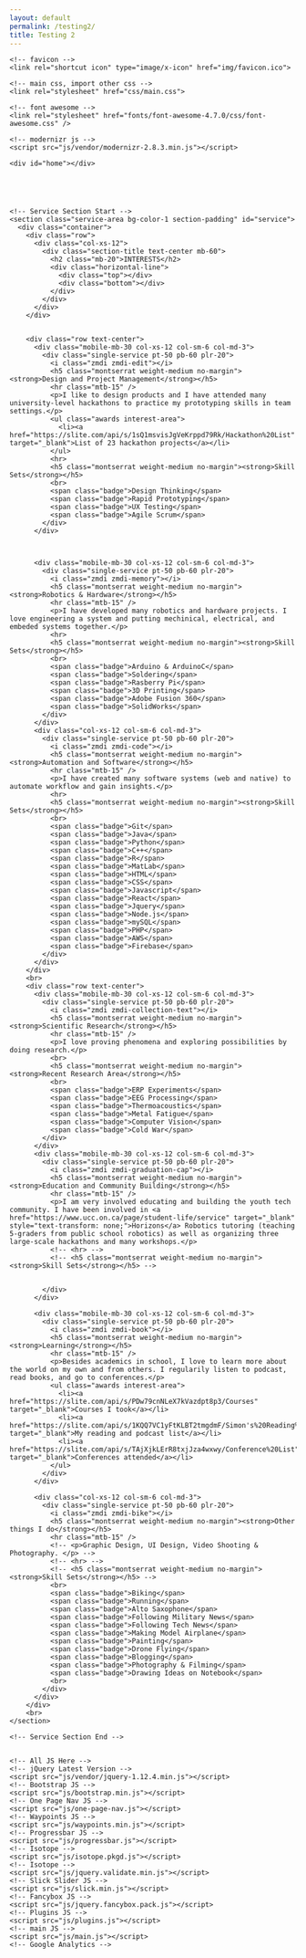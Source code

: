 ```yaml
---
layout: default
permalink: /testing2/
title: Testing 2
---
```




<html class="no-js" lang="en">

  <head>
    <meta charset="utf-8">
    <meta http-equiv="X-UA-Compatible" content="IE=edge">
    <meta name="viewport" content="width=device-width, initial-scale=1">
    <meta name="description" content="Simon Zirui Guo 郭子睿 | Maker, Hacker, Innovator">
    <meta name="keywords" content="Hacker, Innovation, Innovator, Simon Guo, Entrepreneur, Portfolio, Internship">
    <meta name="author" content="Simon Zirui Guo">

    

    <!-- favicon -->
    <link rel="shortcut icon" type="image/x-icon" href="img/favicon.ico">

    <!-- main css, import other css -->
    <link rel="stylesheet" href="css/main.css">

    <!-- font awesome -->
    <link rel="stylesheet" href="fonts/font-awesome-4.7.0/css/font-awesome.css" />

    <!-- modernizr js -->
    <script src="js/vendor/modernizr-2.8.3.min.js"></script>

<style>
div.bg-color-1 {
	background: #f5f5f5 none repeat scroll 0 0;
}	


.container{margin-right:auto;margin-left:auto;padding-left:15px;padding-right:15px}@media (min-width:768px){.container{width:750px}}@media (min-width:992px){.container{width:970px}}@media (min-width:1200px){.container{width:1170px}}.container-fluid{margin-right:auto;margin-left:auto;padding-left:15px;padding-right:15px}.row{margin-left:-15px;margin-right:-15px}
.container>.navbar-header,.container-fluid>.navbar-header,.container>.navbar-collapse,.container-fluid>.navbar-collapse{margin-right:-15px;margin-left:-15px}@media (min-width:768px){.container>.navbar-header,.container-fluid>.navbar-header,.container>.navbar-collapse,.container-fluid>.navbar-collapse{margin-right:0;margin-left:0}}

.container{max-width:100%}@media screen and (min-width:768px){.jumbotron{padding-top:48px;padding-bottom:48px}.container


.col-sm-1, .col-md-1, .col-lg-1, .col-xs-2, .col-sm-2, .col-md-2, .col-lg-2, .col-xs-3, .col-sm-3, .col-md-3, .col-lg-3, .col-xs-4, .col-sm-4, .col-md-4, .col-lg-4, .col-xs-5, .col-sm-5, .col-md-5, .col-lg-5, .col-xs-6, .col-sm-6, .col-md-6, .col-lg-6, .col-xs-7, .col-sm-7, .col-md-7, .col-lg-7, .col-xs-8, .col-sm-8, .col-md-8, .col-lg-8, .col-xs-9, .col-sm-9, .col-md-9, .col-lg-9, .col-xs-10, .col-sm-10, .col-md-10, .col-lg-10, .col-xs-11, .col-sm-11, .col-md-11, .col-lg-11, .col-xs-12, .col-sm-12, .col-md-12, .col-lg-12{position:relative;min-height:1px;padding-left:15px;padding-right:15px}

.container .row,
.container-fluid .row {
    margin-bottom: 0;
}

.container .row {
    margin-right: -15px;
    margin-left: -15px;
}

.row .col {
    padding-right: 15px;
    padding-left: 15px;
}



</style>

  </head>

  <body>



    <div id="home"></div>





    <!-- Service Section Start -->
    <section class="service-area bg-color-1 section-padding" id="service">
      <div class="container">
        <div class="row">
          <div class="col-xs-12">
            <div class="section-title text-center mb-60">
              <h2 class="mb-20">INTERESTS</h2>
              <div class="horizontal-line">
                <div class="top"></div>
                <div class="bottom"></div>
              </div>
            </div>
          </div>
        </div>
		
		
        <div class="row text-center">
          <div class="mobile-mb-30 col-xs-12 col-sm-6 col-md-3">
            <div class="single-service pt-50 pb-60 plr-20">
              <i class="zmdi zmdi-edit"></i>
              <h5 class="montserrat weight-medium no-margin"><strong>Design and Project Management</strong></h5>
              <hr class="mtb-15" />
              <p>I like to design products and I have attended many university-level hackathons to practice my prototyping skills in team settings.</p>
              <ul class="awards interest-area">
                <li><a href="https://slite.com/api/s/1sQ1msvisJgVeKrppd79Rk/Hackathon%20List" target="_blank">List of 23 hackathon projects</a></li>
              </ul>
              <hr>
              <h5 class="montserrat weight-medium no-margin"><strong>Skill Sets</strong></h5>
              <br>
              <span class="badge">Design Thinking</span>
              <span class="badge">Rapid Prototyping</span>
              <span class="badge">UX Testing</span>
              <span class="badge">Agile Scrum</span>
            </div>
          </div>

		  
		  
          <div class="mobile-mb-30 col-xs-12 col-sm-6 col-md-3">
            <div class="single-service pt-50 pb-60 plr-20">
              <i class="zmdi zmdi-memory"></i>
              <h5 class="montserrat weight-medium no-margin"><strong>Robotics & Hardware</strong></h5>
              <hr class="mtb-15" />
              <p>I have developed many robotics and hardware projects. I love engineering a system and putting mechinical, electrical, and embeded systems together.</p>
              <hr>
              <h5 class="montserrat weight-medium no-margin"><strong>Skill Sets</strong></h5>
              <br>
              <span class="badge">Arduino & ArduinoC</span>
              <span class="badge">Soldering</span>
              <span class="badge">Rasberry Pi</span>
              <span class="badge">3D Printing</span>
              <span class="badge">Adobe Fusion 360</span>
              <span class="badge">SolidWorks</span>
            </div>
          </div>
          <div class="col-xs-12 col-sm-6 col-md-3">
            <div class="single-service pt-50 pb-60 plr-20">
              <i class="zmdi zmdi-code"></i>
              <h5 class="montserrat weight-medium no-margin"><strong>Automation and Software</strong></h5>
              <hr class="mtb-15" />
              <p>I have created many software systems (web and native) to automate workflow and gain insights.</p>
              <hr>
              <h5 class="montserrat weight-medium no-margin"><strong>Skill Sets</strong></h5>
              <br>
              <span class="badge">Git</span>
              <span class="badge">Java</span>
              <span class="badge">Python</span>
              <span class="badge">C++</span>
              <span class="badge">R</span>
              <span class="badge">MatLab</span>
              <span class="badge">HTML</span>
              <span class="badge">CSS</span>
              <span class="badge">Javascript</span>
              <span class="badge">React</span>
              <span class="badge">Jquery</span>
              <span class="badge">Node.js</span>
              <span class="badge">mySQL</span>
              <span class="badge">PHP</span>
              <span class="badge">AWS</span>
              <span class="badge">Firebase</span>
            </div>
          </div>
        </div>
        <br>
        <div class="row text-center">
          <div class="mobile-mb-30 col-xs-12 col-sm-6 col-md-3">
            <div class="single-service pt-50 pb-60 plr-20">
              <i class="zmdi zmdi-collection-text"></i>
              <h5 class="montserrat weight-medium no-margin"><strong>Scientific Research</strong></h5>
              <hr class="mtb-15" />
              <p>I love proving phenomena and exploring possibilities by doing research.</p>
              <br>
              <h5 class="montserrat weight-medium no-margin"><strong>Recent Research Area</strong></h5>
              <br>
              <span class="badge">ERP Experiments</span>
              <span class="badge">EEG Processing</span>
              <span class="badge">Thermoacoustics</span>
              <span class="badge">Metal Fatigue</span>
              <span class="badge">Computer Vision</span>
              <span class="badge">Cold War</span>
            </div>
          </div>
          <div class="mobile-mb-30 col-xs-12 col-sm-6 col-md-3">
            <div class="single-service pt-50 pb-60 plr-20">
              <i class="zmdi zmdi-graduation-cap"></i>
              <h5 class="montserrat weight-medium no-margin"><strong>Education and Community Building</strong></h5>
              <hr class="mtb-15" />
              <p>I am very involved educating and building the youth tech community. I have been involved in <a href="https://www.ucc.on.ca/page/student-life/service" target="_blank" style="text-transform: none;">Horizons</a> Robotics tutoring (teaching 5-graders from public school robotics) as well as organizing three large-scale hackathons and many workshops.</p>
              <!-- <hr> -->
              <!-- <h5 class="montserrat weight-medium no-margin"><strong>Skill Sets</strong></h5> -->


            </div>
          </div>

          <div class="mobile-mb-30 col-xs-12 col-sm-6 col-md-3">
            <div class="single-service pt-50 pb-60 plr-20">
              <i class="zmdi zmdi-book"></i>
              <h5 class="montserrat weight-medium no-margin"><strong>Learning</strong></h5>
              <hr class="mtb-15" />
              <p>Besides academics in school, I love to learn more about the world on my own and from others. I regularily listen to podcast, read books, and go to conferences.</p>
              <ul class="awards interest-area">
                <li><a href="https://slite.com/api/s/PDw79cnNLeX7kVazdpt8p3/Courses" target="_blank">Courses I took</a></li>
                <li><a href="https://slite.com/api/s/1KQQ7VC1yFtKLBT2tmgdmF/Simon's%20Reading%20Lists" target="_blank">My reading and podcast list</a></li>
                <li><a href="https://slite.com/api/s/TAjXjkLErR8txjJza4wxwy/Conference%20List" target="_blank">Conferences attended</a></li>
              </ul>
            </div>
          </div>

          <div class="col-xs-12 col-sm-6 col-md-3">
            <div class="single-service pt-50 pb-60 plr-20">
              <i class="zmdi zmdi-bike"></i>
              <h5 class="montserrat weight-medium no-margin"><strong>Other things I do</strong></h5>
              <hr class="mtb-15" />
              <!-- <p>Graphic Design, UI Design, Video Shooting & Photography. </p> -->
              <!-- <hr> -->
              <!-- <h5 class="montserrat weight-medium no-margin"><strong>Skill Sets</strong></h5> -->
              <br>
              <span class="badge">Biking</span>
              <span class="badge">Running</span>
              <span class="badge">Alto Saxophone</span>
              <span class="badge">Following Military News</span>
              <span class="badge">Following Tech News</span>
              <span class="badge">Making Model Airplane</span>
              <span class="badge">Painting</span>
              <span class="badge">Drone Flying</span>
              <span class="badge">Blogging</span>
              <span class="badge">Photography & Filming</span>
              <span class="badge">Drawing Ideas on Notebook</span>
              <br>
            </div>
          </div>
        </div>
        <br>
    </section>

    <!-- Service Section End -->
    

    <!-- All JS Here -->
    <!-- jQuery Latest Version -->
    <script src="js/vendor/jquery-1.12.4.min.js"></script>
    <!-- Bootstrap JS -->
    <script src="js/bootstrap.min.js"></script>
    <!-- One Page Nav JS -->
    <script src="js/one-page-nav.js"></script>
    <!-- Waypoints JS -->
    <script src="js/waypoints.min.js"></script>
    <!-- Progressbar JS -->
    <script src="js/progressbar.js"></script>
    <!-- Isotope -->
    <script src="js/isotope.pkgd.js"></script>
    <!-- Isotope -->
    <script src="js/jquery.validate.min.js"></script>
    <!-- Slick Slider JS -->
    <script src="js/slick.min.js"></script>
    <!-- Fancybox JS -->
    <script src="js/jquery.fancybox.pack.js"></script>
    <!-- Plugins JS -->
    <script src="js/plugins.js"></script>
    <!-- main JS -->
    <script src="js/main.js"></script>
    <!-- Google Analytics -->

  </body>

</html>

